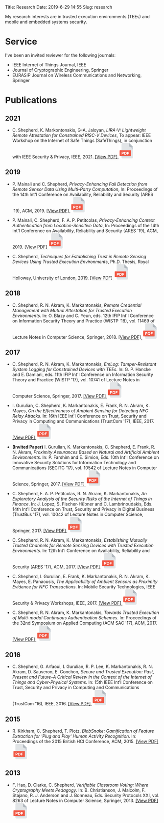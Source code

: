 Title: Research
Date: 2019-6-29 14:55
Slug: research

My research interests are in trusted execution environments (TEEs) and mobile and embedded systems security.

# Service

I've been an invited reviewer for the following journals:

+ IEEE Internet of Things Journal, IEEE
+ Journal of Cryptographic Engineering, Springer
+ EURASIP Journal on Wireless Communications and Networking, Springer

# Publications


## 2021

* C. Shepherd, K. Markontonakis, G-A. Jaloyan, *LIRA-V: Lightweight Remote Attestation for Constrained RISC-V Devices*, To appear: IEEE Workshop on the Internet of Safe Things (SafeThings), in conjunction with IEEE Security & Privacy, IEEE, 2021. [[View PDF] <img class="pdf" src="/images/pdf.png"/>](/papers/CS_Lightweight_Remote_Attestation_for_RISC_V.pdf)

## 2019

* P. Mainali and C. Shepherd, *Privacy-Enhancing Fall Detection from Remote Sensor Data Using Multi-Party Computation*, In: Proceedings of the 14th Int'l Conference on Availability, Reliability and Security (ARES '19), ACM, 2019. [[View PDF] <img class="pdf" src="/images/pdf.png"/>](/papers/fall_detection_mpc.pdf)

* P. Mainali, C. Shepherd, F. A. P. Petitcolas, *Privacy-Enhancing Context Authentication from Location-Sensitive Data*, In: Proceedings of the 14th Int'l Conference on Availability, Reliability and Security (ARES '19), ACM, 2019. [[View PDF] <img class="pdf" src="/images/pdf.png"/>](/papers/contextual_authentication.pdf)

* C. Shepherd, *Techniques for Establishing Trust in Remote Sensing Devices Using Trusted Execution Environments*, Ph.D. Thesis, Royal Holloway, University of London, 2019. [[View PDF] <img class="pdf" src="/images/pdf.png"/>](/papers/2019shepherdcphd_final.pdf)

## 2018

* C. Shepherd, R. N. Akram, K. Markantonakis, *Remote Credential Management with Mutual Attestation for Trusted Execution Environments*. In: O. Blazy and C. Yeun, eds. 12th IFIP Int'l Conference on Information Security Theory and Practice (WISTP '18), vol. 11469 of Lecture Notes in Computer Science, Springer, 2018. [[View PDF] <img class="pdf" src="/images/pdf.png"/>](/papers/credential_management_tees.pdf)

## 2017

* C. Shepherd, R. N. Akram, K. Markantonakis, *EmLog: Tamper-Resistant System Logging for Constrained Devices with TEEs*. In: G. P. Hancke and E. Damiani, eds. 11th IFIP Int'l Conference on Information Security Theory and Practice (WISTP '17), vol. 10741 of Lecture Notes in Computer Science, Springer, 2017. [[View PDF] <img class="pdf" src="/images/pdf.png"/>](/papers/emlog.pdf)

* I. Gurulian, C. Shepherd, K. Markantonakis, E. Frank, R. N. Akram, K. Mayes, *On the Effectiveness of Ambient Sensing for Detecting NFC Relay Attacks*. In: 16th IEEE Int'l Conference on Trust, Security and Privacy in Computing and Communications (TrustCom '17), IEEE, 2017. [[View PDF] <img class="pdf" src="/images/pdf.png"/>](/papers/on_the_effectiveness_ambient_sensing_relay_attacks.pdf)

* **(Invited Paper)** I. Gurulian, K. Markantonakis, C. Shepherd, E. Frank, R. N. Akram, *Proximity Assurances Based on Natural and Artificial Ambient Environments*. 
In: P. Farshim and E. Simion, Eds. 10th Int'l Conference on Innovative Security Solutions for Information Technology and Communications (SECITC '17), vol. 10542 of Lecture Notes in Computer Science, Springer, 2017. [[View PDF] <img class="pdf" src="/images/pdf.png"/>](/papers/proximity_assurances_nfc.pdf)

* C. Shepherd, F. A. P. Petitcolas, R. N. Akram, K. Markantonakis, *An Exploratory Analysis of the Security Risks of the Internet of Things in Finance*. In: J. Lopez, S. Fischer-Hübner and C. Lambrinoudakis, Eds. 14th Int'l Conference on Trust, Security and Privacy in Digital Business (TrustBus '17), vol. 10042 of Lecture Notes in Computer Science, Springer, 2017. [[View PDF] <img class="pdf" src="/images/pdf.png"/>](/papers/risk_iot_finance.pdf)

* C. Shepherd, R. N. Akram, K. Markantonakis, *Establishing Mutually Trusted Channels for Remote Sensing Devices with Trusted Execution Environments*. In: 12th Int'l Conference on Availability, Reliability and Security (ARES '17), ACM, 2017. [[View PDF] <img class="pdf" src="/images/pdf.png"/>](/papers/mutually_trusted_channels.pdf)

* C. Shepherd, I. Gurulian, E. Frank, K. Markantonakis, R. N. Akram, K. Mayes, E. Panaousis, *The Applicability of Ambient Sensors as Proximity Evidence for NFC Transactions*. In: Mobile Security Technologies, IEEE Security & Privacy Workshops, IEEE, 2017. [[View PDF] <img class="pdf" src="/images/pdf.png"/>](/papers/applicability_ambient_sensing_proximity_detection.pdf) 

* C. Shepherd, R. N. Akram, K. Markantonakis, *Towards Trusted Execution of Multi-modal Continuous Authentication Schemes*. In: Proceedings of the 32nd Symposium on Applied Computing (ACM SAC '17), ACM, 2017.  [[View PDF] <img class="pdf" src="/images/pdf.png"/>](/papers/towards_trusted_ca.pdf) 

## 2016

* C. Shepherd, G. Arfaoui, I. Gurulian, R. P. Lee, K. Markantonakis, R. N. Akram, D. Sauveron, E. Conchon, *Secure and Trusted Execution: Past, Present and Future–A Critical Review in the Context of the Internet of Things and Cyber-Physical Systems*. In: 15th IEEE Int'l Conference on Trust, Security and Privacy in Computing and Communications (TrustCom '16), IEEE, 2016.  [[View PDF] <img class="pdf" src="/images/pdf.png"/>](/papers/secure_and_trusted_execution.pdf)

## 2015

* R. Kirkham, C. Shepherd, T. Plotz, *BlobSnake: Gamification of Feature Extraction for 'Plug and Play' Human Activity Recognition*. In: Proceedings of the 2015 British HCI Conference, ACM, 2015. [[View PDF] <img class="pdf" src="/images/pdf.png"/>](/papers/blobsnake.pdf)

## 2013

* F. Hao, D. Clarke, C. Shepherd, *Verifiable Classroom Voting: Where Cryptography Meets Pedagogy*. In: B. Christianson, J. Malcolm, F. Stajano, R. J. Anderson and J. Bonneau, Eds. Security Protocols XXI, vol. 8263 of Lecture Notes in Computer Science, Springer, 2013. [[View PDF] <img class="pdf" src="/images/pdf.png"/>](/papers/classroom_voting.pdf)

